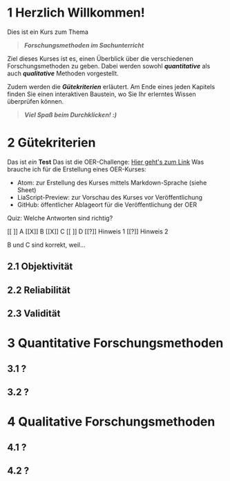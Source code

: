 # 1 Herzlich Willkommen!
Dies ist ein Kurs zum Thema
> ***Forschungsmethoden im Sachunterricht***

Ziel dieses Kurses ist es, einen Überblick über die verschiedenen Forschungsmethoden zu geben. Dabei werden sowohl ***quantitative*** als auch ***qualitative*** Methoden vorgestellt.

Zudem werden die ***Gütekriterien*** erläutert. Am Ende eines jeden Kapitels finden Sie einen interaktiven Baustein, wo Sie Ihr erlerntes Wissen überprüfen können.
> ***Viel Spaß beim Durchklicken! :)***

# 2 Gütekriterien
Das ist *ein* **Test**
Das ist die OER-Challenge: [Hier geht's zum Link](https://twillo-lehre-teilen.github.io/Train-The-Trainer/#/step4)
Was brauche ich für die Erstellung eines OER-Kurses:

- Atom: zur Erstellung des Kurses mittels Markdown-Sprache (siehe Sheet)
- LiaScript-Preview: zur Vorschau des Kurses vor Veröffentlichung
- GitHub: öffentlicher Ablageort für die Veröffentlichung der OER

Quiz: Welche Antworten sind richtig?

[[ ]] A
[[X]] B
[[X]] C
[[ ]] D
[[?]] Hinweis 1
[[?]] Hinweis 2

B und C sind korrekt, weil...

## 2.1 Objektivität
## 2.2 Reliabilität
## 2.3 Validität

# 3 Quantitative Forschungsmethoden
## 3.1 ?
## 3.2 ?

# 4 Qualitative Forschungsmethoden
## 4.1 ?
## 4.2 ?
